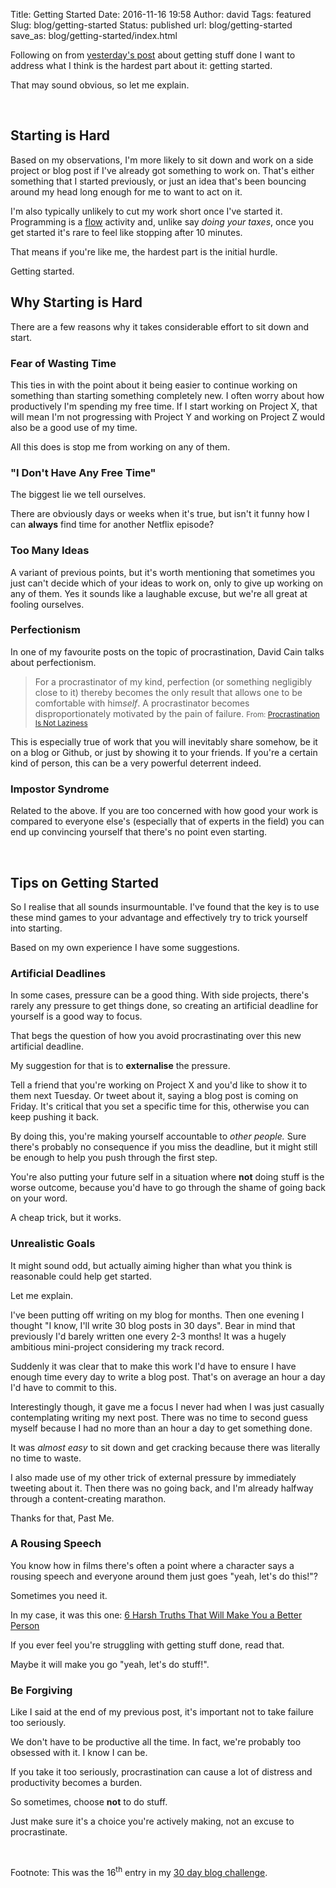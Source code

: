 Title: Getting Started
Date: 2016-11-16 19:58
Author: david
Tags: featured
Slug: blog/getting-started
Status: published
url: blog/getting-started
save_as: blog/getting-started/index.html

Following on from [yesterday's post](/blog/just-do-stuff/) about getting
stuff done I want to address what I think is the hardest part about it:
getting started.

That may sound obvious, so let me explain.

 

## Starting is Hard

Based on my observations, I'm more likely to sit down and work on a side
project or blog post if I've already got something to work on. That's
either something that I started previously, or just an idea that's been
bouncing around my head long enough for me to want to act on it.

I'm also typically unlikely to cut my work short once I've started it.
Programming is a [flow](https://en.wikipedia.org/wiki/Flow_(psychology))
activity and, unlike say *doing your taxes*, once you get started it's
rare to feel like stopping after 10 minutes.

That means if you're like me, the hardest part is the initial hurdle.

Getting started.
 

## Why Starting is Hard

There are a few reasons why it takes considerable effort to sit down and
start.

### Fear of Wasting Time

This ties in with the point about it being easier to continue working on
something than starting something completely new. I often worry about
how productively I'm spending my free time. If I start working on
Project X, that will mean I'm not progressing with Project Y and working
on Project Z would also be a good use of my time.

All this does is stop me from working on any of them.

### "I Don't Have Any Free Time"

The biggest lie we tell ourselves.

There are obviously days or weeks when it's true, but isn't it funny how
I can **always** find time for another Netflix episode?

### Too Many Ideas

A variant of previous points, but it's worth mentioning that sometimes
you just can't decide which of your ideas to work on, only to give up
working on any of them. Yes it sounds like a laughable excuse, but we're
all great at fooling ourselves.

### Perfectionism

In one of my favourite posts on the topic of procrastination, David Cain
talks about perfectionism.

> For a procrastinator of my kind, perfection (or something negligibly
> close to it) thereby becomes the only result that allows one to be
> comfortable with him*self*. A procrastinator becomes
> disproportionately motivated by the pain of failure.
> <small>From: [Procrastination Is Not Laziness](http://www.raptitude.com/2011/05/procrastination-is-not-laziness)</small>

This is especially true of work that you will inevitably share somehow,
be it on a blog or Github, or just by showing it to your friends. If
you're a certain kind of person, this can be a very powerful deterrent
indeed.

### Impostor Syndrome

Related to the above. If you are too concerned with how good your work
is compared to everyone else's (especially that of experts in the field)
you can end up convincing yourself that there's no point even starting.

 

## Tips on Getting Started



So I realise that all sounds insurmountable. I've found that the key is
to use these mind games to your advantage and effectively try to trick
yourself into starting.

Based on my own experience I have some suggestions.

### Artificial Deadlines

In some cases, pressure can be a good thing. With side projects, there's
rarely any pressure to get things done, so creating an artificial
deadline for yourself is a good way to focus.

That begs the question of how you avoid procrastinating over this new
artificial deadline.

My suggestion for that is to **externalise** the pressure.

Tell a friend that you're working on Project X and you'd like to show it
to them next Tuesday. Or tweet about it, saying a blog post is coming on
Friday. It's critical that you set a specific time for this, otherwise
you can keep pushing it back.

By doing this, you're making yourself accountable to *other people.*
Sure there's probably no consequence if you miss the deadline, but it
might still be enough to help you push through the first step.

You're also putting your future self in a situation where **not** doing
stuff is the worse outcome, because you'd have to go through the shame
of going back on your word.

A cheap trick, but it works.

### Unrealistic Goals

It might sound odd, but actually aiming higher than what you think is
reasonable could help get started.

Let me explain.

I've been putting off writing on my blog for months. Then one evening I
thought "I know, I'll write 30 blog posts in 30 days". Bear in mind that
previously I'd barely written one every 2-3 months! It was a hugely
ambitious mini-project considering my track record.

Suddenly it was clear that to make this work I'd have to ensure I have
enough time every day to write a blog post. That's on average an hour a
day I'd have to commit to this.

Interestingly though, it gave me a focus I never had when I was just
casually contemplating writing my next post. There was no time to second
guess myself because I had no more than an hour a day to get something
done.

It was *almost easy* to sit down and get cracking because there was
literally no time to waste.

I also made use of my other trick of external pressure by immediately
tweeting about it. Then there was no going back, and I'm already halfway
through a content-creating marathon.

Thanks for that, Past Me.

### A Rousing Speech

You know how in films there's often a point where a character says a
rousing speech and everyone around them just goes "yeah, let's do
this!"?

Sometimes you need it.

In my case, it was this one: [6 Harsh Truths That Will Make You a Better Person](http://www.cracked.com/blog/6-harsh-truths-that-will-make-you-better-person/)

If you ever feel you're struggling with getting stuff done, read that.

Maybe it will make you go "yeah, let's do stuff!".

### Be Forgiving

Like I said at the end of my previous post, it's important not to take
failure too seriously.

We don't have to be productive all the time. In fact, we're probably too
obsessed with it. I know I can be.

If you take it too seriously, procrastination can cause a lot of
distress and productivity becomes a burden.

So sometimes, choose **not** to do stuff.

Just make sure it's a choice you're actively making, not an excuse to
procrastinate.

 

Footnote: This was the 16<sup>th</sup> entry in my [30 day blog challenge](/blog/30-posts-in-30-days/).
